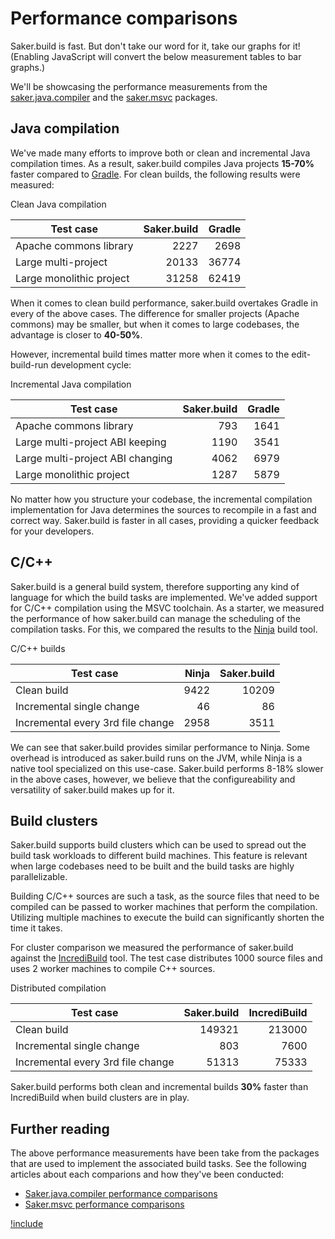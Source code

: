 # Performance comparisons

Saker.build is fast. But don't take our word for it, take our graphs for it!<noscript> (Enabling JavaScript will convert the below measurement tables to bar graphs.)</noscript>

We'll be showcasing the performance measurements from the [saker.java.compiler](root:/saker.java.compiler/doc/performancecomparison.html) and the [saker.msvc](root:/saker.msvc/doc/performancecomparison.html) packages.

## Java compilation

We've made many efforts to improve both or clean and incremental Java compilation times. As a result, saker.build compiles Java projects **15-70%** faster compared to [Gradle](https://gradle.org/). For clean builds, the following results were measured:

<div id="perf-clean-java-compile" style="--doc-metric:' ms';" class="doc-bar-graph" doc-label-y="duration">

<div class="doc-bar-graph-title">Clean Java compilation</div>

| Test case                	| Saker.build 	| Gradle 	|
|--------------------------	|------------:	|-------:	|
| Apache commons library   	|        2227 	|   2698 	|
| Large multi-project      	|       20133 	|  36774 	|
| Large monolithic project 	|       31258 	|  62419 	|

</div>

When it comes to clean build performance, saker.build overtakes Gradle in every of the above cases. The difference for smaller projects (Apache commons) may be smaller, but when it comes to large codebases, the advantage is closer to **40-50%**.

However, incremental build times matter more when it comes to the edit-build-run development cycle:

<div id="perf-incremental-java-compile" style="--doc-metric:' ms';" class="doc-bar-graph" doc-label-y="duration">

<div class="doc-bar-graph-title">Incremental Java compilation</div>

| Test case                      	| Saker.build 	| Gradle 	|
|--------------------------------	|------------:	|-------:	|
| Apache commons library         	|         793 	|   1641 	|
| Large multi-project ABI keeping  	|        1190 	|   3541 	|
| Large multi-project ABI changing 	|        4062 	|   6979 	|
| Large monolithic project       	|        1287 	|   5879 	|

</div>

No matter how you structure your codebase, the incremental compilation implementation for Java determines the sources to recompile in a fast and correct way. Saker.build is faster in all cases, providing a quicker feedback for your developers.

## C/C++

Saker.build is a general build system, therefore supporting any kind of language for which the build tasks are implemented. We've added support for C/C++ compilation using the MSVC toolchain. As a starter, we measured the performance of how saker.build can manage the scheduling of the compilation tasks. For this, we compared the results to the [Ninja](https://ninja-build.org/) build tool. 

<div id="perf-cpp-ninja" style="--doc-metric:' ms';" class="doc-bar-graph" doc-label-y="duration">

<div class="doc-bar-graph-title">C/C++ builds</div>

| Test case                         	| Ninja 	| Saker.build 	|
|-----------------------------------	|------:	|------------:	|
| Clean build                       	|  9422 	|       10209 	|
| Incremental single change         	|    46 	|          86 	|
| Incremental every 3rd file change 	|  2958 	|        3511 	|

</div>

We can see that saker.build provides similar performance to Ninja. Some overhead is introduced as saker.build runs on the JVM, while Ninja is a native tool specialized on this use-case. Saker.build performs 8-18% slower in the above cases, however, we believe that the configureability and versatility of saker.build makes up for it.

## Build clusters

Saker.build supports build clusters which can be used to spread out the build task workloads to different build machines. This feature is relevant when large codebases need to be built and the build tasks are highly parallelizable.

Building C/C++ sources are such a task, as the source files that need to be compiled can be passed to worker machines that perform the compilation. Utilizing multiple machines to execute the build can significantly shorten the time it takes.

For cluster comparison we measured the performance of saker.build against the [IncrediBuild](https://www.incredibuild.com/) tool. The test case distributes 1000 source files and uses 2 worker machines to compile C++ sources.

<div id="perf-cluster-incredibuild" style="--doc-metric:' ms';" class="doc-bar-graph" doc-label-y="duration">

<div class="doc-bar-graph-title">Distributed compilation</div>

| Test case                         	| Saker.build 	| IncrediBuild 	|
|-----------------------------------	|------------:	|-------------:	|
| Clean build                       	|      149321 	|       213000 	|
| Incremental single change         	|         803 	|         7600 	|
| Incremental every 3rd file change 	|       51313 	|        75333 	|

</div>

Saker.build performs both clean and incremental builds **30%** faster than IncrediBuild when build clusters are in play.

## Further reading

The above performance measurements have been take from the packages that are used to implement the associated build tasks. See the following articles about each comparions and how they've been conducted:


* [Saker.java.compiler performance comparisons](root:/saker.java.compiler/doc/performancecomparison.html)
* [Saker.msvc performance comparisons](root:/saker.msvc/doc/performancecomparison.html) 

[!include](buildres:/inc/bargraph.inc.txt)